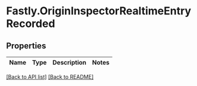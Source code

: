 # Fastly.OriginInspectorRealtimeEntryRecorded

## Properties

Name | Type | Description | Notes
------------ | ------------- | ------------- | -------------


[[Back to API list]](../../README.md#endpoints) [[Back to README]](../../README.md)
